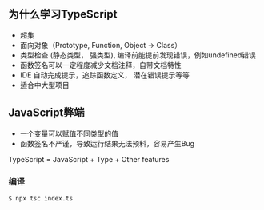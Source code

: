 ## 为什么学习TypeScript

* 超集
* 面向对象（Prototype, Function, Object -> Class）
* 类型检查  (静态类型， 强类型), 编译前能提前发现错误，例如undefined错误
* 函数签名可以一定程度减少文档注释，自带文档特性
* IDE 自动完成提示，追踪函数定义， 潜在错误提示等等
* 适合中大型项目


## JavaScript弊端
* 一个变量可以赋值不同类型的值
* 函数签名不严谨，导致运行结果无法预料，容易产生Bug

TypeScript = JavaScript + Type + Other features

### 编译

```
$ npx tsc index.ts
```